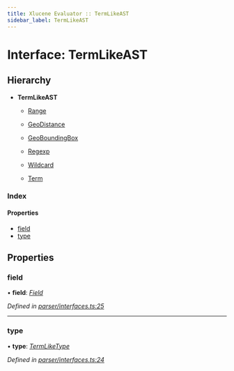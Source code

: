 ```yaml
---
title: Xlucene Evaluator :: TermLikeAST
sidebar_label: TermLikeAST
---
```


# Interface: TermLikeAST

## Hierarchy

* **TermLikeAST**

  * [Range](range.md)

  * [GeoDistance](geodistance.md)

  * [GeoBoundingBox](geoboundingbox.md)

  * [Regexp](regexp.md)

  * [Wildcard](wildcard.md)

  * [Term](term.md)

### Index

#### Properties

* [field](termlikeast.md#field)
* [type](termlikeast.md#type)

## Properties

###  field

• **field**: *[Field](../overview.md#field)*

*Defined in [parser/interfaces.ts:25](https://github.com/terascope/teraslice/blob/b0f73ab9/packages/xlucene-evaluator/src/parser/interfaces.ts#L25)*

___

###  type

• **type**: *[TermLikeType](../overview.md#termliketype)*

*Defined in [parser/interfaces.ts:24](https://github.com/terascope/teraslice/blob/b0f73ab9/packages/xlucene-evaluator/src/parser/interfaces.ts#L24)*

